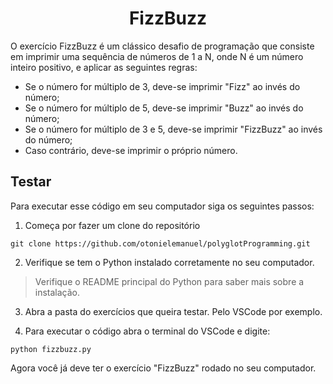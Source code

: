 <h1 align="center">FizzBuzz</h1>

O exercício FizzBuzz é um clássico desafio de programação que consiste em imprimir uma sequência de números de 1 a N, onde N é um número inteiro positivo, e aplicar as seguintes regras:

+   Se o número for múltiplo de 3, deve-se imprimir "Fizz" ao invés do número;
+   Se o número for múltiplo de 5, deve-se imprimir "Buzz" ao invés do número;
+   Se o número for múltiplo de 3 e 5, deve-se imprimir "FizzBuzz" ao invés do número;
+   Caso contrário, deve-se imprimir o próprio número.

## Testar

Para executar esse código em seu computador siga os seguintes passos:

1. Começa por fazer um clone do repositório

```
git clone https://github.com/otonielemanuel/polyglotProgramming.git
```

2. Verifique se tem o Python instalado corretamente no seu computador.

> Verifique o README principal do Python para saber mais sobre a instalação.

3. Abra a pasta do exercícios que queira testar. Pelo VSCode por exemplo.

4. Para executar o código abra o terminal do VSCode e digite:

```
python fizzbuzz.py
```

Agora você já deve ter o exercício "FizzBuzz" rodado no seu computador.